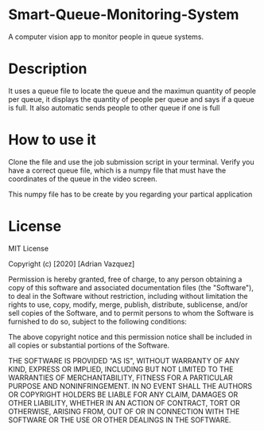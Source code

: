 # Smart-Queue-Monitoring-System
A computer vision app to monitor  people in queue systems. 

# Description

It uses a queue file to locate the queue and the maximun quantity of people per queue, it displays the quantity of people per queue and says if a queue is full. It also automatic sends people to other queue if one is full

# How to use it

Clone the file and use the job submission script in your terminal. Verify you have a correct queue file, which is a numpy file that must have the coordinates of the queue in the video screen. 

This numpy file has to be create by you regarding your partical application
# License

MIT License

Copyright (c) [2020] [Adrian Vazquez]

Permission is hereby granted, free of charge, to any person obtaining a copy
of this software and associated documentation files (the "Software"), to deal
in the Software without restriction, including without limitation the rights
to use, copy, modify, merge, publish, distribute, sublicense, and/or sell
copies of the Software, and to permit persons to whom the Software is
furnished to do so, subject to the following conditions:

The above copyright notice and this permission notice shall be included in all
copies or substantial portions of the Software.

THE SOFTWARE IS PROVIDED "AS IS", WITHOUT WARRANTY OF ANY KIND, EXPRESS OR
IMPLIED, INCLUDING BUT NOT LIMITED TO THE WARRANTIES OF MERCHANTABILITY,
FITNESS FOR A PARTICULAR PURPOSE AND NONINFRINGEMENT. IN NO EVENT SHALL THE
AUTHORS OR COPYRIGHT HOLDERS BE LIABLE FOR ANY CLAIM, DAMAGES OR OTHER
LIABILITY, WHETHER IN AN ACTION OF CONTRACT, TORT OR OTHERWISE, ARISING FROM,
OUT OF OR IN CONNECTION WITH THE SOFTWARE OR THE USE OR OTHER DEALINGS IN THE
SOFTWARE.

